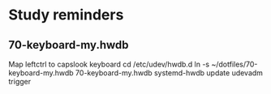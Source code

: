 # Study reminders

## 70-keyboard-my.hwdb
Map leftctrl to capslook keyboard
    cd /etc/udev/hwdb.d
    ln -s ~/dotfiles/70-keyboard-my.hwdb 70-keyboard-my.hwdb
    systemd-hwdb update
    udevadm trigger
